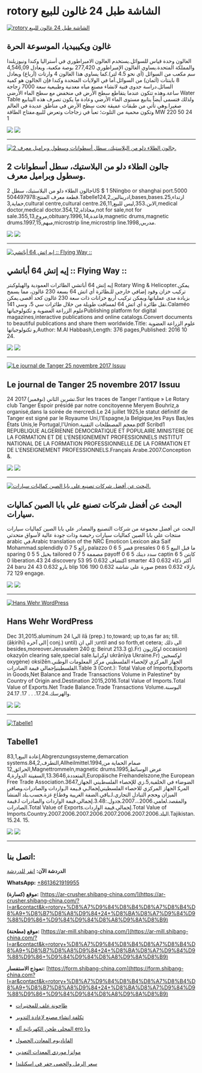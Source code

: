 # rotory الشاشة طبل 24 غالون للبيع

<a href="https://swt.shibang-china.com/?l=ar&img&k=rotory+%D8%A7%D9%84%D8%B4%D8%A7%D8%B4%D8%A9+%D8%B7%D8%A8%D9%84+24+%D8%BA%D8%A7%D9%84%D9%88%D9%86+%D9%84%D9%84%D8%A8%D9%8A%D8%B9" target="_blank">![rotory الشاشة طبل 24 غالون للبيع](http://static.shibang-china.com/all-800x300/1286.jpg)</a>

## غالون ويكيبيديا، الموسوعة الحرة
الغالون وحدة قياس للسوائل.يستخدم الغالون الامبراطوري في أستراليا وكندا ونيوزيلندا والمملكة المتحدة.يساوي الغالون الإمبراطوري 277,420 بوصة مكعبة، ويعادل 4,546,09 سم مكعب من السوائل (أي نحو 4.5 لتر).كما يساوي هذا الغالون 4 وارتات (أرباع) ويعادل 8 باينتات (أثمان) من السوائل.أما في الولايات المتحدة وكندا فإن الجالون هو كمية السائل.دراسة جدوى فنية لانشاء مصنع مياه معدنية وطبيعية سعة 7000 زجاجة ساعة.وهذه تتكون عندما يتقاطع سطح الأرض في منخفض مع سطح الماء الأرضي Water Table ولذلك فتسمى أيضاً ينابيع مستوى الماء الأرضي وعادة ما يكون تصرف هذه الينابيع صغيرا.وهي تأتي من طبقات عميقة تحت سطح الأرض في مناطق عديدة في العالم وتكون محمية من التلوث؛ تعبأ في زجاجات وتعرض للبيع.مفتاح الطاقة MW 220 50 24 1


<a href="https://whatsapp.shibangsoft.com/WhatsApp.php" target="_blank" title="WhatsApp">![](http://static.shibang-china.com/icon/whatsapp.png)</a> <a href="https://swt.shibang-china.com/?l=ar&icon&k=rotory+%D8%A7%D9%84%D8%B4%D8%A7%D8%B4%D8%A9+%D8%B7%D8%A8%D9%84+24+%D8%BA%D8%A7%D9%84%D9%88%D9%86+%D9%84%D9%84%D8%A8%D9%8A%D8%B9" target="_blank">![](http://static.shibang-china.com/icon/chat-ar.png)</a>

---

<a href="https://swt.shibang-china.com/?l=ar&img&k=rotory+%D8%A7%D9%84%D8%B4%D8%A7%D8%B4%D8%A9+%D8%B7%D8%A8%D9%84+24+%D8%BA%D8%A7%D9%84%D9%88%D9%86+%D9%84%D9%84%D8%A8%D9%8A%D8%B9" target="_blank">![2 جالون الطلاء دلو من البلاستيك، سطل أسطوانات وسطول وبراميل معرف.](http://static.shibang-china.com/all-800x300/212.jpg)</a>

## 2 جالون الطلاء دلو من البلاستيك، سطل أسطوانات وسطول وبراميل معرف.
2 جالون الطلاء دلو من البلاستيك، سطلUS $ 1 5Ningbo or shanghai port.5000 قطعة معرف المنتج:504497978.Tabelle124,ادرينالين,2,bases,bases.25,ارتداء حماية,3,cultural centre,cultural centre.26,الابن.353,ليس للبيع,11,medical doctor,medical doctor.354,محاذاة,12,not for sale,not for sale.355,مروع,13,obituary.1996,قاعدة,14,magnetic drums,magnetic drums.1997,مبهم,15,microstrip line,microstrip line.1998,مدربي.


<a href="https://whatsapp.shibangsoft.com/WhatsApp.php" target="_blank" title="WhatsApp">![](http://static.shibang-china.com/icon/whatsapp.png)</a> <a href="https://swt.shibang-china.com/?l=ar&icon&k=rotory+%D8%A7%D9%84%D8%B4%D8%A7%D8%B4%D8%A9+%D8%B7%D8%A8%D9%84+24+%D8%BA%D8%A7%D9%84%D9%88%D9%86+%D9%84%D9%84%D8%A8%D9%8A%D8%B9" target="_blank">![](http://static.shibang-china.com/icon/chat-ar.png)</a>

---

<a href="https://swt.shibang-china.com/?l=ar&img&k=rotory+%D8%A7%D9%84%D8%B4%D8%A7%D8%B4%D8%A9+%D8%B7%D8%A8%D9%84+24+%D8%BA%D8%A7%D9%84%D9%88%D9%86+%D9%84%D9%84%D8%A8%D9%8A%D8%B9" target="_blank">![إيه إتش 64 أباتشي :: Flying Way ::](http://static.shibang-china.com/all-800x300/328.jpg)</a>

## إيه إتش 64 أباتشي :: Flying Way ::
إيه إتش 64 أباتشي الطائرات العمودية والهيلوكبتر Rotary Wing &amp; Helicopter.يمكن تركيب خزان وقود إضافي خارجي للـطائرة أي اتش 64 بسعة 230 غالون، مما يسمح بزيادة مدى عملياتها.ويمكن تركيب أربع خزانات ذات سعة 230 غالون كحد أقصى.يمكن نقل طائرة أي اتش 64 لمسافت طويلة من خلال طائرات سي 5، وسي 141.Calaméo علوم الزراعة العضوية و تكنولوجياتهاPublishing platform for digital magazines,interactive publications and online catalogs.Convert documents to beautiful publications and share them worldwide.Title: علوم الزراعة العضوية و تكنولوجياتها,Author: M.Al Habbash,Length: 376 pages,Published: 2016 10 24.


<a href="https://whatsapp.shibangsoft.com/WhatsApp.php" target="_blank" title="WhatsApp">![](http://static.shibang-china.com/icon/whatsapp.png)</a> <a href="https://swt.shibang-china.com/?l=ar&icon&k=rotory+%D8%A7%D9%84%D8%B4%D8%A7%D8%B4%D8%A9+%D8%B7%D8%A8%D9%84+24+%D8%BA%D8%A7%D9%84%D9%88%D9%86+%D9%84%D9%84%D8%A8%D9%8A%D8%B9" target="_blank">![](http://static.shibang-china.com/icon/chat-ar.png)</a>

---

<a href="https://swt.shibang-china.com/?l=ar&img&k=rotory+%D8%A7%D9%84%D8%B4%D8%A7%D8%B4%D8%A9+%D8%B7%D8%A8%D9%84+24+%D8%BA%D8%A7%D9%84%D9%88%D9%86+%D9%84%D9%84%D8%A8%D9%8A%D8%B9" target="_blank">![Le journal de Tanger 25 novembre 2017 Issuu](http://static.shibang-china.com/all-800x300/558.jpg)</a>

## Le journal de Tanger 25 novembre 2017 Issuu
24 تشرين الثاني (نوفمبر) 2017.Sur les traces de Tanger l&#39;antique » Le Rotary club Tanger Espoir présidé par notre concitoyenne Meryem Bouhriz,a organisé,dans la soirée de mercredi.Le 24 juillet 1925,le statut définitif de Tanger est signé par le Royaume Uni,l&#39;Espagne,la Belgique,les Pays Bas,les États Unis,le Portugal,l&#39;Union.معجم المصطلحات التقنية.pdf Scribd1 REPUBLIQUE ALGERIENNE DEMOCRATIQUE ET POPULAIRE.MINISTERE DE LA FORMATION ET DE L&#39;ENSEIGNEMENT PROFESSIONNELS INSTITUT NATIONAL DE LA FORMATION PROFESSIONNELLE.DE LA FORMATION ET DE L&#39;ENSEIGNEMENT PROFESSIONNELS.Français Arabe.2007.Conception &amp;.


<a href="https://whatsapp.shibangsoft.com/WhatsApp.php" target="_blank" title="WhatsApp">![](http://static.shibang-china.com/icon/whatsapp.png)</a> <a href="https://swt.shibang-china.com/?l=ar&icon&k=rotory+%D8%A7%D9%84%D8%B4%D8%A7%D8%B4%D8%A9+%D8%B7%D8%A8%D9%84+24+%D8%BA%D8%A7%D9%84%D9%88%D9%86+%D9%84%D9%84%D8%A8%D9%8A%D8%B9" target="_blank">![](http://static.shibang-china.com/icon/chat-ar.png)</a>

---

<a href="https://swt.shibang-china.com/?l=ar&img&k=rotory+%D8%A7%D9%84%D8%B4%D8%A7%D8%B4%D8%A9+%D8%B7%D8%A8%D9%84+24+%D8%BA%D8%A7%D9%84%D9%88%D9%86+%D9%84%D9%84%D8%A8%D9%8A%D8%B9" target="_blank">![البحث عن أفضل شركات تصنيع علي بابا الصين كماليات سيارات.](http://static.shibang-china.com/all-800x300/1458.jpg)</a>

## البحث عن أفضل شركات تصنيع علي بابا الصين كماليات سيارات.
البحث عن أفضل مجموعة من شركات التصنيع والمصادر علي بابا الصين كماليات سيارات منتجات علي بابا الصين كماليات سيارات رخيصة وذات جودة عالية لأسواق متحدثي arabic في.Arabic translation of the NRC Emoticon Lexicon aka Saif Mohammad.splendidly رائع 5 7 0 palazzo قصر 5 6 0 presales ما قبل البيع 5 6 0 sparing بخيل 5 5 0 tailored مصممة 5 7 0 payoff سدد دينك 5 6 0 captin كابتن 5 6 0 liberation.43 24 discovery اكتشاف 0.632 95 53 smarter أكثر ذكاء 0.632 43 24 baru بارو 0.632 43 24 blip صورة على شاشة 0.632 190 106 peas بازلاء 0.632 129 72 engage.


<a href="https://whatsapp.shibangsoft.com/WhatsApp.php" target="_blank" title="WhatsApp">![](http://static.shibang-china.com/icon/whatsapp.png)</a> <a href="https://swt.shibang-china.com/?l=ar&icon&k=rotory+%D8%A7%D9%84%D8%B4%D8%A7%D8%B4%D8%A9+%D8%B7%D8%A8%D9%84+24+%D8%BA%D8%A7%D9%84%D9%88%D9%86+%D9%84%D9%84%D8%A8%D9%8A%D8%B9" target="_blank">![](http://static.shibang-china.com/icon/chat-ar.png)</a>

---

<a href="https://swt.shibang-china.com/?l=ar&img&k=rotory+%D8%A7%D9%84%D8%B4%D8%A7%D8%B4%D8%A9+%D8%B7%D8%A8%D9%84+24+%D8%BA%D8%A7%D9%84%D9%88%D9%86+%D9%84%D9%84%D8%A8%D9%8A%D8%B9" target="_blank">![Hans Wehr WordPress](http://static.shibang-china.com/all-800x300/1034.jpg)</a>

## Hans Wehr WordPress
Dec 31,2015.aluminum 24 lالى ilā (prep.) to,toward; up to,as far as; till.(āḳirihī) الى آخره│conj.) until) الى ان ;until and so forth,et cetera; الى ذلك besides,moreover.Jerusalem 240 g; Beirut 213.3 g).Fr) اوكازيون occasion) okazyōn clearing sale,special sale.اوكرانيا ukrānīya Ukraine.Fr) اوكسجين oxygène) oksižēn.الجهاز المركزي لإلحصاء الفلسطيني مركز المعلومات الوطني الفلسطينيإجمالي قيمة الصادرات.Table 3 (Cont.): Total Value of Imports,Exports in Goods,Net Balance and Trade Transactions Volume in Palestine* by Country of Origin and.Destination 2015,2016.Total Value of Imports.Total Value of Exports.Net Trade Balance.Trade Transactions Volume.البوسنة والهرسك.17.24. . . 17. 24.17.


<a href="https://whatsapp.shibangsoft.com/WhatsApp.php" target="_blank" title="WhatsApp">![](http://static.shibang-china.com/icon/whatsapp.png)</a> <a href="https://swt.shibang-china.com/?l=ar&icon&k=rotory+%D8%A7%D9%84%D8%B4%D8%A7%D8%B4%D8%A9+%D8%B7%D8%A8%D9%84+24+%D8%BA%D8%A7%D9%84%D9%88%D9%86+%D9%84%D9%84%D8%A8%D9%8A%D8%B9" target="_blank">![](http://static.shibang-china.com/icon/chat-ar.png)</a>

---

<a href="https://swt.shibang-china.com/?l=ar&img&k=rotory+%D8%A7%D9%84%D8%B4%D8%A7%D8%B4%D8%A9+%D8%B7%D8%A8%D9%84+24+%D8%BA%D8%A7%D9%84%D9%88%D9%86+%D9%84%D9%84%D8%A8%D9%8A%D8%B9" target="_blank">![Tabelle1](http://static.shibang-china.com/all-800x300/885.jpg)</a>

## Tabelle1
83,إعادة البيع,1,Abgrenzungssysteme,demarcation systems.84,التطرف,2,Allheilmittel.1994,صمام الحماية من الحرائق,12,Magnettrommeln,magnetic drums.1995,عرض الوسائط المتعددة,13.3646,السفينة الدوارة,4,Europäische Freihandelszone,the European Free Trade Association.3647,الضوضاء في الخلفية,5.ﺯﻱ ﻟﻺﺤﺼﺎﺀ ﺍﻟﻔﻠﺴﻁﻴﻨﻲ ﺍﻟﺠﻬﺎﺯ ﺍﻟﻤﺭﻜ الجهاز المركزي للاحصاء الفلسطينيﺇﺠﻤﺎﻟـﻲ ﻗـﻴﻤﺔ ﺍﻟـﻭﺍﺭﺩﺍﺕ ﻭﺍﻟﺼﺎﺩﺭﺍﺕ.ﻭﺼﺎﻓﻲ ﺍﻟﻤﻴﺯﺍﻥ ﻭﺤﺠﻡ ﺍﻟﺘﺒﺎﺩل ﺍﻟﺘﺠﺎﺭﻱ.ﻟ.ﺒﺎﻗﻲ.ﺍﻟﻀﻔﺔ ﺍﻟﻐﺭﺒﻴﺔ ﻭﻗﻁﺎﻉ ﻏﺯﺓ.ﺤﺴﺏ.ﺒﻠﺩ ﺍﻟﻤﻨﺸﺄ ﻭﺍﻟﻤﻘﺼﺩ.ﻟﻌﺎﻤﻲ.2006.،.2007.ﺠﺩﻭل.:3.48.ﺇﺠﻤﺎﻟﻲ.ﻗﻴﻤﺔ ﺍﻟﻭﺍﺭﺩﺍﺕ ﻭﺍﻟﺼﺎﺩﺭﺍﺕ ﻟ.ﻗﻴﻤﺔ ﺍﻟﺼﺎﺩﺭﺍﺕ.Total Value of Exports.ﺇﺠﻤﺎﻟﻲ.ﻗﻴﻤﺔ ﺍﻟﻭﺍﺭﺩﺍﺕ.Total Value of Imports.Country.2007.2006.2007.2006.2007.2006.2007.2006.ﺍﻟﺒﻠﺩ.Tajikistan.15.24. 15.


<a href="https://whatsapp.shibangsoft.com/WhatsApp.php" target="_blank" title="WhatsApp">![](http://static.shibang-china.com/icon/whatsapp.png)</a> <a href="https://swt.shibang-china.com/?l=ar&icon&k=rotory+%D8%A7%D9%84%D8%B4%D8%A7%D8%B4%D8%A9+%D8%B7%D8%A8%D9%84+24+%D8%BA%D8%A7%D9%84%D9%88%D9%86+%D9%84%D9%84%D8%A8%D9%8A%D8%B9" target="_blank">![](http://static.shibang-china.com/icon/chat-ar.png)</a>

---
## اتصل بنا:

**الدردشة الآن:** [انقر للدردشة](https://swt.shibang-china.com?l=ar&contact&k=rotory+%D8%A7%D9%84%D8%B4%D8%A7%D8%B4%D8%A9+%D8%B7%D8%A8%D9%84+24+%D8%BA%D8%A7%D9%84%D9%88%D9%86+%D9%84%D9%84%D8%A8%D9%8A%D8%B9)

**WhatsApp:**  [+8613621919955](https://whatsapp.shibangsoft.com/WhatsApp.php)

**موقع (كسارة):** [https://ar-crusher.shibang-china.com/](https://ar-crusher.shibang-china.com/?l=ar&contact&k=rotory+%D8%A7%D9%84%D8%B4%D8%A7%D8%B4%D8%A9+%D8%B7%D8%A8%D9%84+24+%D8%BA%D8%A7%D9%84%D9%88%D9%86+%D9%84%D9%84%D8%A8%D9%8A%D8%B9)

**موقع (مطحنة):** [https://ar-mill.shibang-china.com/](https://ar-mill.shibang-china.com/?l=ar&contact&k=rotory+%D8%A7%D9%84%D8%B4%D8%A7%D8%B4%D8%A9+%D8%B7%D8%A8%D9%84+24+%D8%BA%D8%A7%D9%84%D9%88%D9%86+%D9%84%D9%84%D8%A8%D9%8A%D8%B9)

**نموذج الاستفسار:** [https://form.shibang-china.com](https://form.shibang-china.com?l=ar&contact&k=rotory+%D8%A7%D9%84%D8%B4%D8%A7%D8%B4%D8%A9+%D8%B7%D8%A8%D9%84+24+%D8%BA%D8%A7%D9%84%D9%88%D9%86+%D9%84%D9%84%D8%A8%D9%8A%D8%B9)

* [طاحونة علف للمختبرات](../27/%D8%B7%D8%A7%D8%AD%D9%88%D9%86%D8%A9%20%D8%B9%D9%84%D9%81%20%D9%84%D9%84%D9%85%D8%AE%D8%AA%D8%A8%D8%B1%D8%A7%D8%AA.md)

* [تكلفة إنشاء مصنع لإعادة التدوير](../28/%D8%AA%D9%83%D9%84%D9%81%D8%A9%20%D8%A5%D9%86%D8%B4%D8%A7%D8%A1%20%D9%85%D8%B5%D9%86%D8%B9%20%D9%84%D8%A5%D8%B9%D8%A7%D8%AF%D8%A9%20%D8%A7%D9%84%D8%AA%D8%AF%D9%88%D9%8A%D8%B1.md)

* [المحلي طحن الكهربائية آلة ero وتا](../26/%D8%A7%D9%84%D9%85%D8%AD%D9%84%D9%8A%20%D8%B7%D8%AD%D9%86%20%D8%A7%D9%84%D9%83%D9%87%D8%B1%D8%A8%D8%A7%D8%A6%D9%8A%D8%A9%20%D8%A2%D9%84%D8%A9%20ero%20%D9%88%D8%AA%D8%A7.md)

* [الفاناديوم المعادن الحصول](../30/%D8%A7%D9%84%D9%81%D8%A7%D9%86%D8%A7%D8%AF%D9%8A%D9%88%D9%85%20%D8%A7%D9%84%D9%85%D8%B9%D8%A7%D8%AF%D9%86%20%D8%A7%D9%84%D8%AD%D8%B5%D9%88%D9%84.md)

* [موانزا موردي المعدات التعدين](../29/%D9%85%D9%88%D8%A7%D9%86%D8%B2%D8%A7%20%D9%85%D9%88%D8%B1%D8%AF%D9%8A%20%D8%A7%D9%84%D9%85%D8%B9%D8%AF%D8%A7%D8%AA%20%D8%A7%D9%84%D8%AA%D8%B9%D8%AF%D9%8A%D9%86.md)

* [سعر الرمل والحصى حفر في اسكتلندا](../27/%D8%B3%D8%B9%D8%B1%20%D8%A7%D9%84%D8%B1%D9%85%D9%84%20%D9%88%D8%A7%D9%84%D8%AD%D8%B5%D9%89%20%D8%AD%D9%81%D8%B1%20%D9%81%D9%8A%20%D8%A7%D8%B3%D9%83%D8%AA%D9%84%D9%86%D8%AF%D8%A7.md)